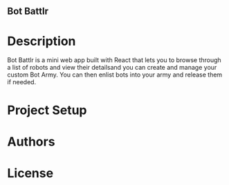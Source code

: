 ## Bot Battlr
# Description
Bot Battlr is a mini web app built with React that lets you to browse through a list of robots and view their detailsand you can create and manage your custom Bot Army. You can then enlist bots into your army and release them if needed.
# Project Setup

# Authors

# License
